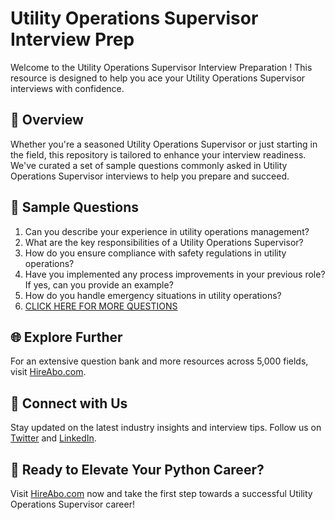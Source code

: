 # Utility Operations Supervisor Interview Prep

Welcome to the Utility Operations Supervisor Interview Preparation ! This resource is designed to help you ace your Utility Operations Supervisor interviews with confidence.

## 🚀 Overview

Whether you're a seasoned Utility Operations Supervisor or just starting in the field, this repository is tailored to enhance your interview readiness. We've curated a set of sample questions commonly asked in Utility Operations Supervisor interviews to help you prepare and succeed.

## 📝 Sample Questions

1. Can you describe your experience in utility operations management?
2. What are the key responsibilities of a Utility Operations Supervisor?
3. How do you ensure compliance with safety regulations in utility operations?
4. Have you implemented any process improvements in your previous role? If yes, can you provide an example?
5. How do you handle emergency situations in utility operations?
6. [CLICK HERE FOR MORE QUESTIONS](https://hireabo.com/job/20_2_6/Utility%20Operations%20Supervisor)

## 🌐 Explore Further

For an extensive question bank and more resources across 5,000 fields, visit [HireAbo.com](https://www.hireabo.com).

## 📱 Connect with Us

Stay updated on the latest industry insights and interview tips. Follow us on [Twitter](https://twitter.com/hireabo) and [LinkedIn](https://www.linkedin.com/in/hire-abo-3609972a8/).

## 🚀 Ready to Elevate Your Python Career?

Visit [HireAbo.com](https://www.hireabo.com) now and take the first step towards a successful Utility Operations Supervisor career!